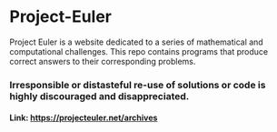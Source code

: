 # Project-Euler

Project Euler is a website dedicated to a series of mathematical and computational challenges.
This repo contains programs that produce correct answers to their corresponding problems.
### Irresponsible or distasteful re-use of solutions or code is highly discouraged and disappreciated.

#### Link: https://projecteuler.net/archives
